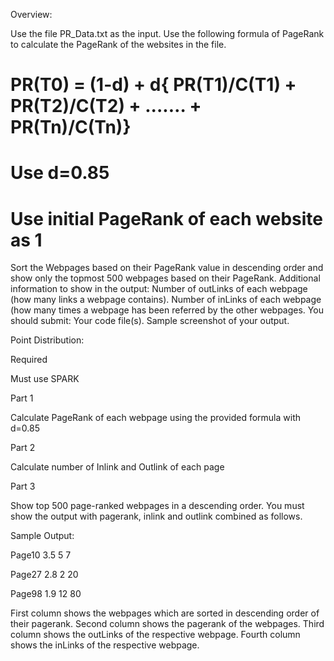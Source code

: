 Overview:

Use the file PR_Data.txt as the input.
Use the following formula of PageRank to calculate the PageRank of the websites in the file.
# PR(T0) = (1-d) + d{ PR(T1)/C(T1) + PR(T2)/C(T2) + ....… +    PR(Tn)/C(Tn)}

# Use d=0.85

# Use initial PageRank of each website as 1

Sort the Webpages based on their PageRank value in descending order and show only the topmost 500 webpages based on their PageRank.
Additional information to show in the output:
Number of outLinks of each webpage (how many links a webpage contains).
Number of inLinks of each webpage (how many times a webpage has been referred by the other webpages.
You should submit:
Your code file(s).
Sample screenshot of your output.
 

Point Distribution:

Required

Must use SPARK

Part 1

Calculate PageRank of each webpage using the provided formula with d=0.85

Part 2

Calculate number of Inlink and Outlink of each page

Part 3

Show top 500 page-ranked webpages in a descending order. You must show the output with pagerank, inlink and outlink combined as follows.

 

Sample Output:

Page10                 3.5              5        7

Page27                 2.8              2        20

Page98                 1.9              12      80

 

First column shows the webpages which are sorted in descending order of their pagerank.
Second column shows the pagerank of the webpages.
Third column shows the outLinks of the respective webpage.
Fourth column shows the inLinks of the respective webpage.

